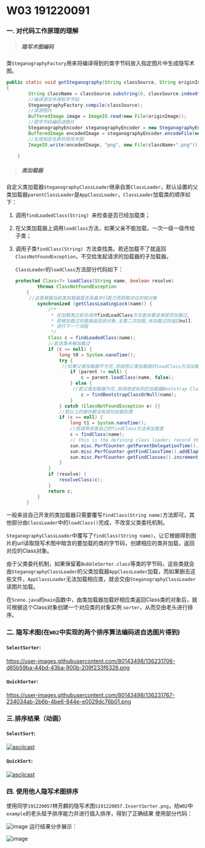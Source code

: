 # W03 191220091

### 一. 对代码工作原理的理解

> ##### 隐写术图编码

类`SteganographyFactory`用来将编译得到的类字节码放入指定图片中生成隐写术图。

```java
public static void getSteganography(String classSource, String originImage) throws IOException 
{
        String className = classSource.substring(0, classSource.indexOf(".")).replace("/", ".");
    	//编译源文件得到字节码
        SteganographyFactory.compile(classSource);
    	//读源图片
        BufferedImage image = ImageIO.read(new File(originImage));
    	//把字节码编码进图片
        SteganographyEncoder steganographyEncoder = new SteganographyEncoder(image);
        BufferedImage encodedImage = steganographyEncoder.encodeFile(new File(classSource.replace("java", "class")));
    	//生成指定名称的隐写术图
        ImageIO.write(encodedImage, "png", new File(className+".png"));

    }
```



> ##### 类加载器

自定义类加载器`SteganographyClassLoader`继承自类`ClassLoader`，默认设置的父类加载器`parentClassLoader`是`AppClassLoader`，`ClassLoader`加载类的顺序如下：

1. 调用`findLoadedClass(String) `来检查是否已经加载类；

2. 在父类加载器上调用`loadClass`方法，如果父亲不能加载，一次一级一级传给子类；

3. 调用子类`findClass(String) `方法查找类。若还加载不了就返回`ClassNotFoundException`，不交给发起请求的加载器的子加载器。

   `ClassLoader`的`loadClass`方法部分代码如下：

   ```java
   protected Class<?> loadClass(String name, boolean resolve)
           throws ClassNotFoundException
       {
       	//这里根据当前类加载器是否具备并行能力而获取对应的锁对象
           synchronized (getClassLoadingLock(name)) {
               /**
                * 在加载类之前先调用findLoadClass方法查找看该类是否加载过,
                * 若被加载过则直接返回该对象,无需二次加载,未加载过则返回null,
                * 进行下一个流程
                */
               Class c = findLoadedClass(name);
               //若该类未被加载过
               if (c == null) {
                   long t0 = System.nanoTime();
                   try {
                   	//如果父类加载器不为空,则调用父类加载器的loadClass方法加载
                       if (parent != null) {
                           c = parent.loadClass(name, false);
                       } else {
                       	//若父类加载器为空,则调用虚拟机的加载器Bootstrap ClassLoader来加载类
                           c = findBootstrapClassOrNull(name);
                       }
                   } catch (ClassNotFoundException e) {}
                   //若以上的操作都没有成功加载到类
                   if (c == null) {
                       long t1 = System.nanoTime();
                       //则调用该类自己的findClass方法来加载类
                       c = findClass(name);
                       // this is the defining class loader; record the stats
                       sun.misc.PerfCounter.getParentDelegationTime().addTime(t1 - t0);
                       sun.misc.PerfCounter.getFindClassTime().addElapsedTimeFrom(t1);
                       sun.misc.PerfCounter.getFindClasses().increment();
                   }
               }
               if (resolve) {
                   resolveClass(c);
               }
               return c;
           }
       }
   ```

一般来说自己开发的类加载器只需要覆写`findClass(String name)`方法即可，其他部分由`ClassLoader`中的`loadClass()`完成，不改变父类委托机制。

`SteganographyClassLoader`中覆写了`findClass(String name)`，让它根据得到图片的url读取隐写术图中暗含的要加载的类的字节码，创建相应的类并加载，返回对应的Class对象。

由于父类委托机制，如果保留着`BubbleSorter.class`等类的字节码，这些类就会由`SteganographyClassLoader`的父类加载器`AppClassLoader`加载，而如果删去这些文件，`AppClassLoader`无法加载相应类，就会交由`SteganographyClassLoader`读图片加载。

在`Scene.java`的`main`函数中，由类加载器加载好相应类返回Class类的对象后，就可根据这个Class对象创建一个对应类的对象实例	`sorter`，从而交由老头进行排序。



### 二. 隐写术图(在`W02`中实现的两个排序算法编码进自选图片得到)

#### `SelectSorter`:

https://user-images.githubusercontent.com/80143498/136231706-d85b59ba-44bd-43ba-900b-209f233f6326.png



#### `QuickSorter`:

https://user-images.githubusercontent.com/80143498/136231767-234034ab-2b6b-4be6-844e-e0029dc76b01.png




### 三.排序结果（动画）

#### `SelectSort`:

[![asciicast](https://asciinema.org/a/440393.svg)](https://asciinema.org/a/440393)



#### `QuickSort`:

[![asciicast](https://asciinema.org/a/440395.svg)](https://asciinema.org/a/440395)



### 四. 使用他人隐写术图排序

使用同学`191220057`林芳麒的隐写术图`S191220057.InsertSorter.png`，给`W02`中`example`的老头赋予排序能力并进行插入排序，得到了正确结果
使用部分代码：

![image](https://user-images.githubusercontent.com/80143498/136241676-25b314b3-b177-474c-b7bf-c2f377450093.png)
运行结果分步展示：

![image](https://user-images.githubusercontent.com/80143498/136241986-c13864e0-f25c-4630-a5f1-326a7ad5e62d.png)

